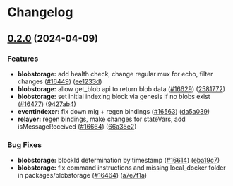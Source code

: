 # Changelog

## [0.2.0](https://github.com/taikoxyz/taiko-mono/compare/blobstorage-v0.1.0...blobstorage-v0.2.0) (2024-04-09)


### Features

* **blobstorage:** add health check, change regular mux for echo, filter changes ([#16449](https://github.com/taikoxyz/taiko-mono/issues/16449)) ([ee1233d](https://github.com/taikoxyz/taiko-mono/commit/ee1233d523a24e682b9dced312d3ffafe76c1889))
* **blobstorage:** allow get_blob api to return blob data ([#16629](https://github.com/taikoxyz/taiko-mono/issues/16629)) ([2581772](https://github.com/taikoxyz/taiko-mono/commit/2581772afb6875de2a6f4d54a93a2f11be5ab2fc))
* **blobstorage:** set initial indexing block via genesis if no blobs exist ([#16477](https://github.com/taikoxyz/taiko-mono/issues/16477)) ([9427ab4](https://github.com/taikoxyz/taiko-mono/commit/9427ab43c599f9d26637bb0d051e11f3ccdee47c))
* **eventindexer:** fix down mig + regen bindings ([#16563](https://github.com/taikoxyz/taiko-mono/issues/16563)) ([da5a039](https://github.com/taikoxyz/taiko-mono/commit/da5a03900409ded0488058068092d6d2ec9a0b26))
* **relayer:** regen bindings, make changes for stateVars, add isMessageReceived ([#16664](https://github.com/taikoxyz/taiko-mono/issues/16664)) ([66a35e2](https://github.com/taikoxyz/taiko-mono/commit/66a35e29aa3c688ac57ddd40a24b59aef45beff6))


### Bug Fixes

* **blobstorage:** blockId determination by timestamp ([#16614](https://github.com/taikoxyz/taiko-mono/issues/16614)) ([eba19c7](https://github.com/taikoxyz/taiko-mono/commit/eba19c766e419d7744b0d6307e103261e1dd3241))
* **blobstorage:** fix command instructions and missing local_docker folder in packages/blobstorage ([#16464](https://github.com/taikoxyz/taiko-mono/issues/16464)) ([a7e7f1a](https://github.com/taikoxyz/taiko-mono/commit/a7e7f1af40165cb27d8e10eab47f8f0f2ae458a1))
